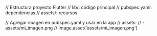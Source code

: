 // Estructura proyecto Flutter
// lib/: código principal
// pubspec.yaml: dependencias
// assets/: recursos

// Agregar imagen en pubspec.yaml y usar en la app
// assets:
//   - assets/mi_imagen.png
// Image.asset('assets/mi_imagen.png')
